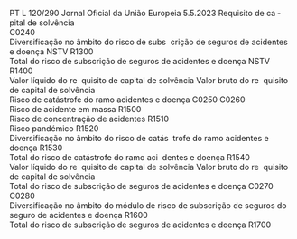 PT  L 120/290 Jornal Oficial da União Europeia 5.5.2023
 Requisito de ca ­
pital de solvência  
C0240  
Diversificação no âmbito do risco de subs ­
crição de seguros de acidentes e doença 
NSTV  R1300  
Total do risco de subscrição de seguros 
de acidentes e doença NSTV  R1400  
Valor líquido do re ­
quisito de capital de 
solvência  Valor bruto do re ­
quisito de capital de 
solvência  
Risco de catástrofe do ramo acidentes e 
doença  C0250  C0260  
Risco de acidente em massa  R1500  
Risco de concentração de acidentes  R1510  
Risco pandémico  R1520  
Diversificação no âmbito do risco de catás ­
trofe do ramo acidentes e doença  R1530  
Total do risco de catástrofe do ramo aci ­
dentes e doença  R1540  
Valor líquido do re ­
quisito de capital de 
solvência  Valor bruto do re ­
quisito de capital de 
solvência  
Total do risco de subscrição de seguros de 
acidentes e doença  C0270  C0280  
Diversificação no âmbito do módulo de 
risco de subscrição de seguros do seguro 
de acidentes e doença  R1600  
Total do risco de subscrição de seguros 
de acidentes e doença  R1700